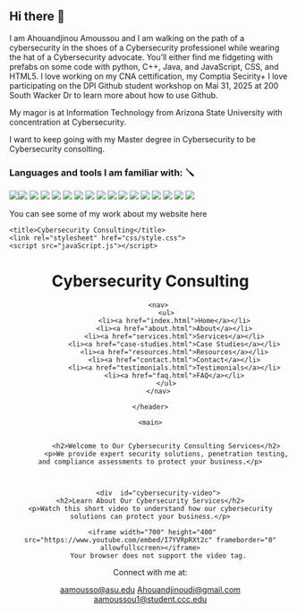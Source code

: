 ## Hi there 👋

I am Ahouandjinou Amoussou and I am walking on the path of a cybersecurity in the shoes of a Cybersecurity professionel while wearing the hat of a Cybersecurity  advocate. You’ll either find me fidgeting with prefabs on some code with python, C++, Java, and JavaScript, CSS, and HTML5. I love working on my CNA cettification, my Comptia Secirity+
I love participating on the DPI Github student workshop on Mai 31, 2025 at 200 South Wacker Dr to learn more about how to use Github.

My magor is at Information Technology from Arizona State University with concentration at Cybersecurity.

I want to keep going with my Master degree in Cybersecurity to be Cybersecurity consolting.

### Languages and tools I am familiar with: 🪛

<img src = "https://img.shields.io/badge/Unity-100000?style=for-the-badge&logo=unity&logoColor=white"><img src = "https://img.shields.io/badge/C%23-239120?style=for-the-badge&logo=c-sharp&logoColor=white">
<img src = "https://img.shields.io/badge/Spark%20AR-FF5C83?style=for-the-badge&logo=Spark AR&logoColor=white">
<img src = "https://img.shields.io/badge/C%2B%2B-00599C?style=for-the-badge&logo=c%2B%2B&logoColor=white">
<img src = "https://img.shields.io/badge/C-00599C?style=for-the-badge&logo=c&logoColor=white">
<img src = "https://img.shields.io/badge/PlayCanvas-E05F2C.svg?style=for-the-badge&logo=PlayCanvas&logoColor=white">
<img src = "https://img.shields.io/badge/Figma-F24E1E?style=for-the-badge&logo=figma&logoColor=white"> 
<img src = "https://img.shields.io/badge/Adobe%20XD-470137?style=for-the-badge&logo=Adobe%20XD&logoColor=#FF61F6">
<img src = "https://img.shields.io/badge/Adobe%20Illustrator-FF9A00?style=for-the-badge&logo=adobe%20illustrator&logoColor=white"> 
<img src = "https://img.shields.io/badge/Adobe%20Photoshop-31A8FF?style=for-the-badge&logo=Adobe%20Photoshop&logoColor=black"> 
<img src = "https://img.shields.io/badge/GitHub-100000?style=for-the-badge&logo=github&logoColor=white">
<img src = "https://img.shields.io/badge/GIT-E44C30?style=for-the-badge&logo=git&logoColor=white">
<img src = "https://img.shields.io/badge/firebase-ffca28?style=for-the-badge&logo=firebase&logoColor=black">
<img src = "https://img.shields.io/badge/LaTeX-47A141?style=for-the-badge&logo=LaTeX&logoColor=white">
<img src = "https://img.shields.io/badge/Tailwind_CSS-38B2AC?style=for-the-badge&logo=tailwind-css&logoColor=white">
<img src = "https://img.shields.io/badge/HTML5-E34F26?style=for-the-badge&logo=html5&logoColor=white">
<img src = "https://img.shields.io/badge/Markdown-000000?style=for-the-badge&logo=markdown&logoColor=white">

You can see some of my work about my website here


<!DOCTYPE html>
<!--
 Ahouandjinou Amoussou, 03/04/2025
 -->

<html lang="en">
<head>
    <meta charset="UTF-8">
    <meta name="viewport" content="width=device-width, initial-scale=1.0">
    <meta name="description" content="Professional cybersecurity consulting services for businesses.">
    <meta name="keywords" content="Cybersecurity, Penetration Testing, Compliance, IT Security">
   
    <title>Cybersecurity Consulting</title>
    <link rel="stylesheet" href="css/style.css">
    <script src="javaScript.js"></script>
</head>
<body class="home">
    <header>
        <h1>Cybersecurity Consulting</h1>
		
        <nav>
            <ul>
                <li><a href="index.html">Home</a></li>
                <li><a href="about.html">About</a></li>
                <li><a href="services.html">Services</a></li>
                <li><a href="case-studies.html">Case Studies</a></li>
                <li><a href="resources.html">Resources</a></li>
                <li><a href="contact.html">Contact</a></li>
                <li><a href="testimonials.html">Testimonials</a></li>
                <li><a href="faq.html">FAQ</a></li>
            </ul>
        </nav>
	
    </header>

    <main>
       
		
            <h2>Welcome to Our Cybersecurity Consulting Services</h2>
            <p>We provide expert security solutions, penetration testing, and compliance assessments to protect your business.</p>
      
		

		<div  id="cybersecurity-video">
    <h2>Learn About Our Cybersecurity Services</h2>
    <p>Watch this short video to understand how our cybersecurity solutions can protect your business.</p>
    
	 <iframe width="700" height="400" src="https://www.youtube.com/embed/I7YVRpRXt2c" frameborder="0" allowfullscreen></iframe>
        Your browser does not support the video tag.
   
</div>
    </main>
	
</body>



</html>

Connect with me at:

aamousso@asu.edu
Ahouandjinoudi@gmail.com
aamoussou1@student.ccc.edu